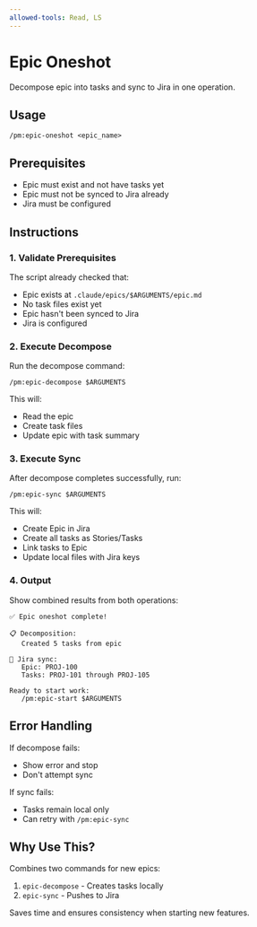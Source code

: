 ```yaml
---
allowed-tools: Read, LS
---
```


# Epic Oneshot

Decompose epic into tasks and sync to Jira in one operation.

## Usage
```
/pm:epic-oneshot <epic_name>
```

## Prerequisites
- Epic must exist and not have tasks yet
- Epic must not be synced to Jira already
- Jira must be configured

## Instructions

### 1. Validate Prerequisites

The script already checked that:
- Epic exists at `.claude/epics/$ARGUMENTS/epic.md`
- No task files exist yet
- Epic hasn't been synced to Jira
- Jira is configured

### 2. Execute Decompose

Run the decompose command:
```
/pm:epic-decompose $ARGUMENTS
```

This will:
- Read the epic
- Create task files
- Update epic with task summary

### 3. Execute Sync

After decompose completes successfully, run:
```
/pm:epic-sync $ARGUMENTS
```

This will:
- Create Epic in Jira
- Create all tasks as Stories/Tasks
- Link tasks to Epic
- Update local files with Jira keys

### 4. Output

Show combined results from both operations:
```
✅ Epic oneshot complete!

📋 Decomposition:
   Created 5 tasks from epic

🔄 Jira sync:
   Epic: PROJ-100
   Tasks: PROJ-101 through PROJ-105

Ready to start work:
   /pm:epic-start $ARGUMENTS
```

## Error Handling

If decompose fails:
- Show error and stop
- Don't attempt sync

If sync fails:
- Tasks remain local only
- Can retry with `/pm:epic-sync`

## Why Use This?

Combines two commands for new epics:
1. `epic-decompose` - Creates tasks locally
2. `epic-sync` - Pushes to Jira

Saves time and ensures consistency when starting new features.